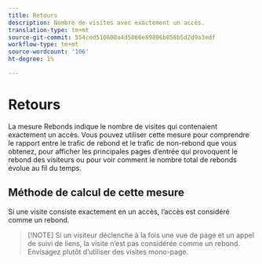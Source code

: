 ```yaml
---
title: Retours
description: Nombre de visites avec exactement un accès.
translation-type: tm+mt
source-git-commit: 554ced510600a4d5866e89806b058b5d2d9a3edf
workflow-type: tm+mt
source-wordcount: '106'
ht-degree: 1%

---
```



# Retours

La mesure Rebonds indique le nombre de visites qui contenaient exactement un accès. Vous pouvez utiliser cette mesure pour comprendre le rapport entre le trafic de rebond et le trafic de non-rebond que vous obtenez, pour afficher les principales pages d’entrée qui provoquent le rebond des visiteurs ou pour voir comment le nombre total de rebonds évolue au fil du temps.

## Méthode de calcul de cette mesure

Si une visite consiste exactement en un accès, l’accès est considéré comme un rebond.

>[!NOTE] Si un visiteur déclenche à la fois une vue de page et un appel de suivi de liens, la visite n’est pas considérée comme un rebond. Envisagez plutôt d’utiliser des visites [](single-page-visits.md) mono-page.

